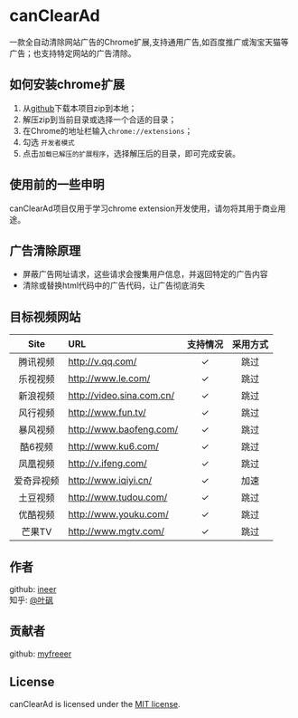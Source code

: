 ﻿# canClearAd
一款全自动清除网站广告的Chrome扩展,支持通用广告,如百度推广或淘宝天猫等广告；也支持特定网站的广告清除。

## 如何安装chrome扩展

1. 从[github](https://github.com/ineer/canClearAd/archive/master.zip)下载本项目zip到本地；
2. 解压zip到当前目录或选择一个合适的目录；
3. 在Chrome的地址栏输入`chrome://extensions`；
4. 勾选 `开发者模式`
4. 点击`加载已解压的扩展程序`，选择解压后的目录，即可完成安装。

## 使用前的一些申明

canClearAd项目仅用于学习chrome extension开发使用，请勿将其用于商业用途。

## 广告清除原理

- 屏蔽广告网址请求，这些请求会搜集用户信息，并返回特定的广告内容
- 清除或替换html代码中的广告代码，让广告彻底消失

## 目标视频网站

| Site | URL | 支持情况 | 采用方式 |
| :--: | :-- | :-----: | :-----: |
| 腾讯视频 | <http://v.qq.com/> |✓| 跳过 |
| 乐视视频 | <http://www.le.com/> |✓| 跳过 |
| 新浪视频 | <http://video.sina.com.cn/> |✓| 跳过 |
| 风行视频 | <http://www.fun.tv/> |✓| 跳过 |
| 暴风视频 | <http://www.baofeng.com/> |✓| 跳过 |
| 酷6视频 | <http://www.ku6.com/> |✓| 跳过 |
| 凤凰视频 | <http://v.ifeng.com/> |✓| 跳过 |
| 爱奇异视频 | <http://www.iqiyi.cn/> |✓| 加速 |
| 土豆视频 | <http://www.tudou.com/> |✓| 跳过 |
| 优酷视频 | <http://www.youku.com/> |✓| 跳过 |
| 芒果TV | <http://www.mgtv.com/> |✓| 跳过 |

## 作者

github: [ineer](https://github.com/ineer)  
知乎: [@叶砜](http://www.zhihu.com/people/ineer)

## 贡献者

github: [myfreeer](https://github.com/myfreeer)

## License

canClearAd is licensed under the [MIT license](http://opensource.org/licenses/MIT).
